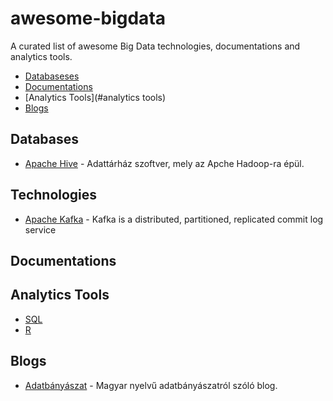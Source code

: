 # awesome-bigdata
A curated list of awesome Big Data technologies, documentations and analytics tools.

- [Databaseses](#databases)
- [Documentations](#documentations)
- [Analytics Tools](#analytics tools)
- [Blogs](#blogs)

## Databases
- [Apache Hive](https://cwiki.apache.org/confluence/display/Hive/GettingStarted) - Adattárház szoftver, mely az Apche Hadoop-ra épül.

## Technologies
- [Apache Kafka](http://kafka.apache.org/documentation.html#introduction) - Kafka is a distributed, partitioned, replicated commit log service

## Documentations

## Analytics Tools
- [SQL](https://github.com/budacsik/awesome-sql)
- [R](https://github.com/budacsik/awesome-r)

## Blogs
- [Adatbányászat](http://adatbanyaszat.blog.hu/) - Magyar nyelvű adatbányászatról szóló blog.
